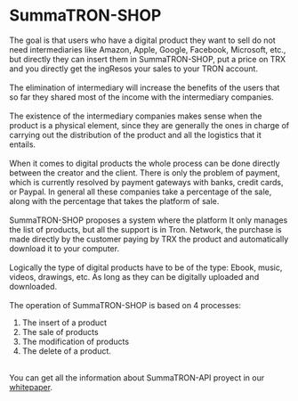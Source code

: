 # SummaTRON-SHOP
The goal is that users who have a digital product they want to sell do not need intermediaries like Amazon, Apple, Google, Facebook, Microsoft, etc., but directly they can insert them in SummaTRON-SHOP, put a price on TRX and you directly get the ingResos your sales to your TRON account.
<br><br>
The elimination of intermediary will increase the benefits of the users that so far they shared most of the income with the intermediary companies.
<br><br>
The existence of the intermediary companies makes sense when the product is a physical element, since they are generally the ones in charge of carrying out the distribution of the product and all the logistics that it entails.
<br><br>
When it comes to digital products the whole process can be done directly between the creator and the client. There is only the problem of payment, which is currently resolved by payment gateways with banks, credit cards, or Paypal. In general all these companies take a percentage of the sale, along with the percentage that takes the platform of sale.
<br><br>
SummaTRON-SHOP proposes a system where the platform It only manages the list of products, but all the support is in Tron. Network, the purchase is made directly by the customer paying by TRX the product and automatically download it to your computer.
<br><br>
Logically the type of digital products have to be of the type: Ebook, music, videos, drawings, etc. As long as they can be digitally uploaded and downloaded. 
<br><br>
The operation of SummaTRON-SHOP is based on 4 processes:
1)	The insert of a product
2)	The sale of products
3)	The modification of products
4)  The delete of a product.

<br>
You can get all the information about SummaTRON-API proyect in our <a href="https://github.com/SummaTron/SummaTRON-SHOP/blob/master/SummaTRON_SHOP_WhitePaper_EN.pdf" target="blank">whitepaper</a>.
